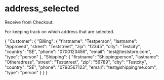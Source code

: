# address_selected

Receive from Checkout.

For keeping track on which address that are selected.

<code-block lang="json">
{
    "Customer": {
        "Billing": {
            "firstname": "Testperson",
            "lastname": "Approved",
            "street": "Teststreet",
            "zip": "12345",
            "city": "Testcity",
            "country": "SE",
            "phone": "0700123456",
            "email": "test@teststore.com",
            "type": "person"
        },
        "Shipping": {
            "firstname": "Shippingperson",
            "lastname": "Otheradress",
            "street": "Teststreet",
            "zip": "56789",
            "city": "Testcity",
            "country": "SE",
            "phone": "0790567123",
            "email": "test@shippingme.com",
            "type": "person"
        }
    }
}
</code-block>
